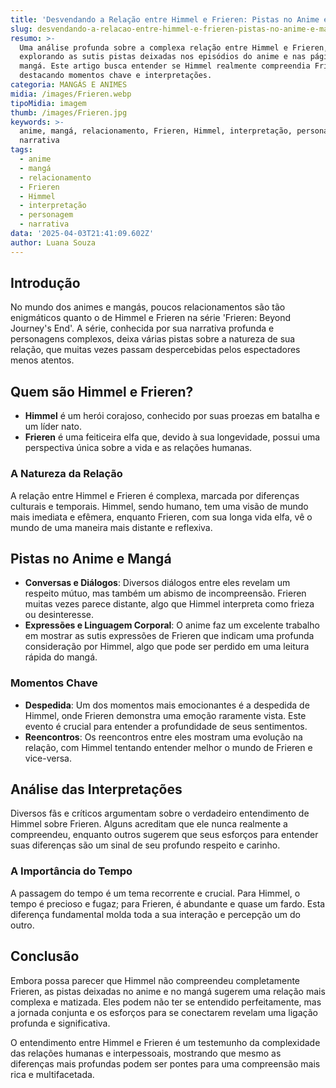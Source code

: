 ```yaml
---
title: 'Desvendando a Relação entre Himmel e Frieren: Pistas no Anime e Mangá'
slug: desvendando-a-relacao-entre-himmel-e-frieren-pistas-no-anime-e-manga
resumo: >-
  Uma análise profunda sobre a complexa relação entre Himmel e Frieren,
  explorando as sutis pistas deixadas nos episódios do anime e nas páginas do
  mangá. Este artigo busca entender se Himmel realmente compreendia Frieren,
  destacando momentos chave e interpretações.
categoria: MANGÁS E ANIMES
midia: /images/Frieren.webp
tipoMidia: imagem
thumb: /images/Frieren.jpg
keywords: >-
  anime, mangá, relacionamento, Frieren, Himmel, interpretação, personagem,
  narrativa
tags:
  - anime
  - mangá
  - relacionamento
  - Frieren
  - Himmel
  - interpretação
  - personagem
  - narrativa
data: '2025-04-03T21:41:09.602Z'
author: Luana Souza
---
```


## Introdução
No mundo dos animes e mangás, poucos relacionamentos são tão enigmáticos quanto o de Himmel e Frieren na série 'Frieren: Beyond Journey's End'. A série, conhecida por sua narrativa profunda e personagens complexos, deixa várias pistas sobre a natureza de sua relação, que muitas vezes passam despercebidas pelos espectadores menos atentos.

## Quem são Himmel e Frieren?
- **Himmel** é um herói corajoso, conhecido por suas proezas em batalha e um líder nato.
- **Frieren** é uma feiticeira elfa que, devido à sua longevidade, possui uma perspectiva única sobre a vida e as relações humanas.

### A Natureza da Relação
A relação entre Himmel e Frieren é complexa, marcada por diferenças culturais e temporais. Himmel, sendo humano, tem uma visão de mundo mais imediata e efêmera, enquanto Frieren, com sua longa vida elfa, vê o mundo de uma maneira mais distante e reflexiva.

## Pistas no Anime e Mangá
- **Conversas e Diálogos**: Diversos diálogos entre eles revelam um respeito mútuo, mas também um abismo de incompreensão. Frieren muitas vezes parece distante, algo que Himmel interpreta como frieza ou desinteresse.
- **Expressões e Linguagem Corporal**: O anime faz um excelente trabalho em mostrar as sutis expressões de Frieren que indicam uma profunda consideração por Himmel, algo que pode ser perdido em uma leitura rápida do mangá.

### Momentos Chave
- **Despedida**: Um dos momentos mais emocionantes é a despedida de Himmel, onde Frieren demonstra uma emoção raramente vista. Este evento é crucial para entender a profundidade de seus sentimentos.
- **Reencontros**: Os reencontros entre eles mostram uma evolução na relação, com Himmel tentando entender melhor o mundo de Frieren e vice-versa.

## Análise das Interpretações
Diversos fãs e críticos argumentam sobre o verdadeiro entendimento de Himmel sobre Frieren. Alguns acreditam que ele nunca realmente a compreendeu, enquanto outros sugerem que seus esforços para entender suas diferenças são um sinal de seu profundo respeito e carinho.

### A Importância do Tempo
A passagem do tempo é um tema recorrente e crucial. Para Himmel, o tempo é precioso e fugaz; para Frieren, é abundante e quase um fardo. Esta diferença fundamental molda toda a sua interação e percepção um do outro.

## Conclusão
Embora possa parecer que Himmel não compreendeu completamente Frieren, as pistas deixadas no anime e no mangá sugerem uma relação mais complexa e matizada. Eles podem não ter se entendido perfeitamente, mas a jornada conjunta e os esforços para se conectarem revelam uma ligação profunda e significativa.

O entendimento entre Himmel e Frieren é um testemunho da complexidade das relações humanas e interpessoais, mostrando que mesmo as diferenças mais profundas podem ser pontes para uma compreensão mais rica e multifacetada.
